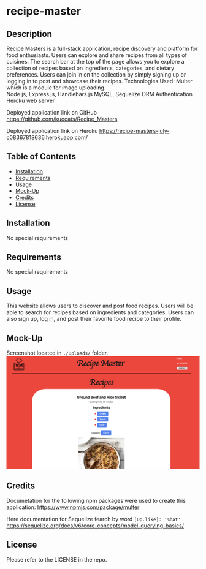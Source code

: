 # recipe-master

## Description

Recipe Masters is a full-stack application, recipe discovery and platform for food enthusiasts. Users can explore and share recipes from all types of cuisines.
The search bar at the top of the page allows you to explore a collection of recipes based on ingredients, categories, and dietary preferences.
Users can join in on the collection by simply signing up or logging in to post and showcase their recipes.
Technologies Used:
Multer which is a module for image uploading.  
Node.js, Express.js, Handlebars.js
MySQL, Sequelize ORM
Authentication
Heroku web server

Deployed application link on GitHub
https://github.com/kuocats/Recipe_Masters

Deployed application link on Heroku
https://recipe-masters-july-c08367818636.herokuapp.com/

## Table of Contents

- [Installation](#installation)
- [Requirements](#requirements)
- [Usage](#usage)
- [Mock-Up](#mock-up)
- [Credits](#credits)
- [License](#license)

## Installation

No special requirements

## Requirements

No special requirements

## Usage

This website allows users to discover and post food recipes. Users will be able to search for recipes based on ingredients and categories. Users can also sign up, log in, and post their favorite food recipe to their profile.

## Mock-Up

Screenshot located in `./uploads/` folder.
![recipe-master](./uploads/screenshot.png)

## Credits

Documetation for the following npm packages were used to create this application:
https://www.npmjs.com/package/multer

Here documentation for Sequelize fearch by word
`[Op.like]: '%hat'`
https://sequelize.org/docs/v6/core-concepts/model-querying-basics/

## License

Please refer to the LICENSE in the repo.
